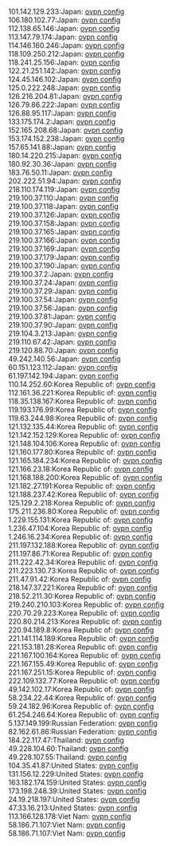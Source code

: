 101.142.129.233:Japan: [ovpn config](vpn/101_142_129_233.ovpn)  
106.180.102.77:Japan: [ovpn config](vpn/106_180_102_77.ovpn)  
112.138.65.146:Japan: [ovpn config](vpn/112_138_65_146.ovpn)  
113.147.79.174:Japan: [ovpn config](vpn/113_147_79_174.ovpn)  
114.146.160.246:Japan: [ovpn config](vpn/114_146_160_246.ovpn)  
118.109.250.212:Japan: [ovpn config](vpn/118_109_250_212.ovpn)  
118.241.25.156:Japan: [ovpn config](vpn/118_241_25_156.ovpn)  
122.21.251.142:Japan: [ovpn config](vpn/122_21_251_142.ovpn)  
124.45.146.102:Japan: [ovpn config](vpn/124_45_146_102.ovpn)  
125.0.222.248:Japan: [ovpn config](vpn/125_0_222_248.ovpn)  
126.216.204.81:Japan: [ovpn config](vpn/126_216_204_81.ovpn)  
126.79.86.222:Japan: [ovpn config](vpn/126_79_86_222.ovpn)  
126.88.95.117:Japan: [ovpn config](vpn/126_88_95_117.ovpn)  
133.175.174.2:Japan: [ovpn config](vpn/133_175_174_2.ovpn)  
152.165.208.68:Japan: [ovpn config](vpn/152_165_208_68.ovpn)  
153.174.152.238:Japan: [ovpn config](vpn/153_174_152_238.ovpn)  
157.65.141.88:Japan: [ovpn config](vpn/157_65_141_88.ovpn)  
180.14.220.215:Japan: [ovpn config](vpn/180_14_220_215.ovpn)  
180.92.30.36:Japan: [ovpn config](vpn/180_92_30_36.ovpn)  
183.76.50.11:Japan: [ovpn config](vpn/183_76_50_11.ovpn)  
202.222.51.94:Japan: [ovpn config](vpn/202_222_51_94.ovpn)  
218.110.174.119:Japan: [ovpn config](vpn/218_110_174_119.ovpn)  
219.100.37.110:Japan: [ovpn config](vpn/219_100_37_110.ovpn)  
219.100.37.118:Japan: [ovpn config](vpn/219_100_37_118.ovpn)  
219.100.37.126:Japan: [ovpn config](vpn/219_100_37_126.ovpn)  
219.100.37.158:Japan: [ovpn config](vpn/219_100_37_158.ovpn)  
219.100.37.165:Japan: [ovpn config](vpn/219_100_37_165.ovpn)  
219.100.37.166:Japan: [ovpn config](vpn/219_100_37_166.ovpn)  
219.100.37.169:Japan: [ovpn config](vpn/219_100_37_169.ovpn)  
219.100.37.179:Japan: [ovpn config](vpn/219_100_37_179.ovpn)  
219.100.37.190:Japan: [ovpn config](vpn/219_100_37_190.ovpn)  
219.100.37.2:Japan: [ovpn config](vpn/219_100_37_2.ovpn)  
219.100.37.24:Japan: [ovpn config](vpn/219_100_37_24.ovpn)  
219.100.37.29:Japan: [ovpn config](vpn/219_100_37_29.ovpn)  
219.100.37.54:Japan: [ovpn config](vpn/219_100_37_54.ovpn)  
219.100.37.56:Japan: [ovpn config](vpn/219_100_37_56.ovpn)  
219.100.37.81:Japan: [ovpn config](vpn/219_100_37_81.ovpn)  
219.100.37.90:Japan: [ovpn config](vpn/219_100_37_90.ovpn)  
219.104.3.213:Japan: [ovpn config](vpn/219_104_3_213.ovpn)  
219.110.67.42:Japan: [ovpn config](vpn/219_110_67_42.ovpn)  
219.120.88.70:Japan: [ovpn config](vpn/219_120_88_70.ovpn)  
49.242.140.56:Japan: [ovpn config](vpn/49_242_140_56.ovpn)  
60.151.123.112:Japan: [ovpn config](vpn/60_151_123_112.ovpn)  
61.197.142.194:Japan: [ovpn config](vpn/61_197_142_194.ovpn)  
110.14.252.60:Korea Republic of: [ovpn config](vpn/110_14_252_60.ovpn)  
112.161.36.221:Korea Republic of: [ovpn config](vpn/112_161_36_221.ovpn)  
118.35.138.167:Korea Republic of: [ovpn config](vpn/118_35_138_167.ovpn)  
119.193.176.99:Korea Republic of: [ovpn config](vpn/119_193_176_99.ovpn)  
119.63.244.98:Korea Republic of: [ovpn config](vpn/119_63_244_98.ovpn)  
121.132.135.44:Korea Republic of: [ovpn config](vpn/121_132_135_44.ovpn)  
121.142.152.129:Korea Republic of: [ovpn config](vpn/121_142_152_129.ovpn)  
121.148.104.106:Korea Republic of: [ovpn config](vpn/121_148_104_106.ovpn)  
121.160.177.80:Korea Republic of: [ovpn config](vpn/121_160_177_80.ovpn)  
121.165.184.234:Korea Republic of: [ovpn config](vpn/121_165_184_234.ovpn)  
121.166.23.18:Korea Republic of: [ovpn config](vpn/121_166_23_18.ovpn)  
121.168.188.200:Korea Republic of: [ovpn config](vpn/121_168_188_200.ovpn)  
121.182.27.191:Korea Republic of: [ovpn config](vpn/121_182_27_191.ovpn)  
121.188.237.42:Korea Republic of: [ovpn config](vpn/121_188_237_42.ovpn)  
125.129.2.218:Korea Republic of: [ovpn config](vpn/125_129_2_218.ovpn)  
175.211.236.80:Korea Republic of: [ovpn config](vpn/175_211_236_80.ovpn)  
1.229.155.131:Korea Republic of: [ovpn config](vpn/1_229_155_131.ovpn)  
1.236.47.104:Korea Republic of: [ovpn config](vpn/1_236_47_104.ovpn)  
1.246.16.234:Korea Republic of: [ovpn config](vpn/1_246_16_234.ovpn)  
211.197.132.188:Korea Republic of: [ovpn config](vpn/211_197_132_188.ovpn)  
211.197.86.71:Korea Republic of: [ovpn config](vpn/211_197_86_71.ovpn)  
211.222.42.34:Korea Republic of: [ovpn config](vpn/211_222_42_34.ovpn)  
211.223.130.73:Korea Republic of: [ovpn config](vpn/211_223_130_73.ovpn)  
211.47.91.42:Korea Republic of: [ovpn config](vpn/211_47_91_42.ovpn)  
218.147.37.221:Korea Republic of: [ovpn config](vpn/218_147_37_221.ovpn)  
218.52.211.30:Korea Republic of: [ovpn config](vpn/218_52_211_30.ovpn)  
219.240.210.103:Korea Republic of: [ovpn config](vpn/219_240_210_103.ovpn)  
220.70.29.223:Korea Republic of: [ovpn config](vpn/220_70_29_223.ovpn)  
220.80.214.213:Korea Republic of: [ovpn config](vpn/220_80_214_213.ovpn)  
220.94.189.8:Korea Republic of: [ovpn config](vpn/220_94_189_8.ovpn)  
221.141.114.189:Korea Republic of: [ovpn config](vpn/221_141_114_189.ovpn)  
221.153.181.28:Korea Republic of: [ovpn config](vpn/221_153_181_28.ovpn)  
221.167.100.164:Korea Republic of: [ovpn config](vpn/221_167_100_164.ovpn)  
221.167.155.49:Korea Republic of: [ovpn config](vpn/221_167_155_49.ovpn)  
221.167.251.15:Korea Republic of: [ovpn config](vpn/221_167_251_15.ovpn)  
222.109.132.77:Korea Republic of: [ovpn config](vpn/222_109_132_77.ovpn)  
49.142.102.17:Korea Republic of: [ovpn config](vpn/49_142_102_17.ovpn)  
58.234.22.44:Korea Republic of: [ovpn config](vpn/58_234_22_44.ovpn)  
59.24.182.96:Korea Republic of: [ovpn config](vpn/59_24_182_96.ovpn)  
61.254.246.64:Korea Republic of: [ovpn config](vpn/61_254_246_64.ovpn)  
5.137.149.199:Russian Federation: [ovpn config](vpn/5_137_149_199.ovpn)  
82.162.61.86:Russian Federation: [ovpn config](vpn/82_162_61_86.ovpn)  
184.22.117.47:Thailand: [ovpn config](vpn/184_22_117_47.ovpn)  
49.228.104.60:Thailand: [ovpn config](vpn/49_228_104_60.ovpn)  
49.228.107.55:Thailand: [ovpn config](vpn/49_228_107_55.ovpn)  
104.35.41.87:United States: [ovpn config](vpn/104_35_41_87.ovpn)  
131.156.12.229:United States: [ovpn config](vpn/131_156_12_229.ovpn)  
163.182.174.159:United States: [ovpn config](vpn/163_182_174_159.ovpn)  
173.198.248.39:United States: [ovpn config](vpn/173_198_248_39.ovpn)  
24.19.218.197:United States: [ovpn config](vpn/24_19_218_197.ovpn)  
47.33.16.213:United States: [ovpn config](vpn/47_33_16_213.ovpn)  
113.166.128.178:Viet Nam: [ovpn config](vpn/113_166_128_178.ovpn)  
58.186.71.107:Viet Nam: [ovpn config](vpn/58_186_71_107.ovpn)  
58.186.71.107:Viet Nam: [ovpn config](vpn/58_186_71_107.ovpn)  

